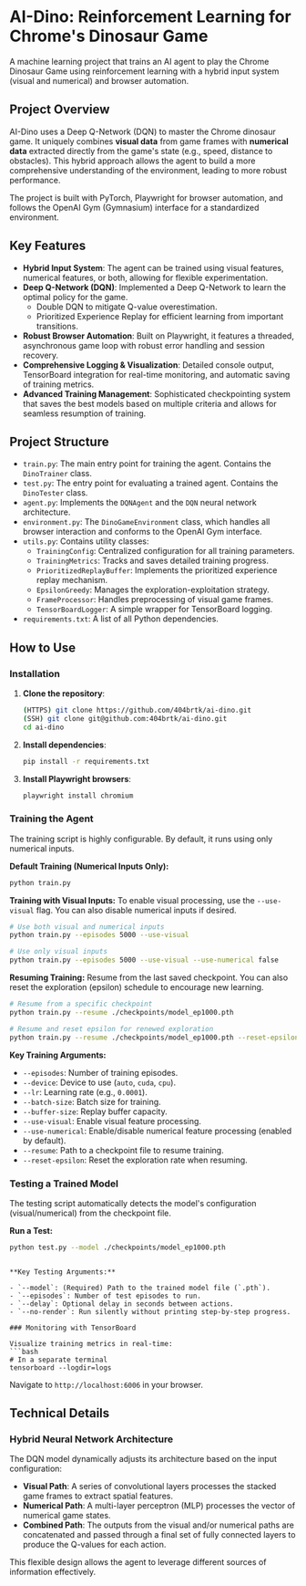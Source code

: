 # AI-Dino: Reinforcement Learning for Chrome's Dinosaur Game

A machine learning project that trains an AI agent to play the Chrome Dinosaur Game using reinforcement learning with a hybrid input system (visual and numerical) and browser automation.

## Project Overview

AI-Dino uses a Deep Q-Network (DQN) to master the Chrome dinosaur game. It uniquely combines **visual data** from game frames with **numerical data** extracted directly from the game's state (e.g., speed, distance to obstacles). This hybrid approach allows the agent to build a more comprehensive understanding of the environment, leading to more robust performance.

The project is built with PyTorch, Playwright for browser automation, and follows the OpenAI Gym (Gymnasium) interface for a standardized environment.

## Key Features

- **Hybrid Input System**: The agent can be trained using visual features, numerical features, or both, allowing for flexible experimentation.
- **Deep Q-Network (DQN)**: Implemented a Deep Q-Network to learn the optimal policy for the game.
  - Double DQN to mitigate Q-value overestimation.
  - Prioritized Experience Replay for efficient learning from important transitions.
- **Robust Browser Automation**: Built on Playwright, it features a threaded, asynchronous game loop with robust error handling and session recovery.
- **Comprehensive Logging & Visualization**: Detailed console output, TensorBoard integration for real-time monitoring, and automatic saving of training metrics.
- **Advanced Training Management**: Sophisticated checkpointing system that saves the best models based on multiple criteria and allows for seamless resumption of training.

## Project Structure

- `train.py`: The main entry point for training the agent. Contains the `DinoTrainer` class.
- `test.py`: The entry point for evaluating a trained agent. Contains the `DinoTester` class.
- `agent.py`: Implements the `DQNAgent` and the `DQN` neural network architecture.
- `environment.py`: The `DinoGameEnvironment` class, which handles all browser interaction and conforms to the OpenAI Gym interface.
- `utils.py`: Contains utility classes:
  - `TrainingConfig`: Centralized configuration for all training parameters.
  - `TrainingMetrics`: Tracks and saves detailed training progress.
  - `PrioritizedReplayBuffer`: Implements the prioritized experience replay mechanism.
  - `EpsilonGreedy`: Manages the exploration-exploitation strategy.
  - `FrameProcessor`: Handles preprocessing of visual game frames.
  - `TensorBoardLogger`: A simple wrapper for TensorBoard logging.
- `requirements.txt`: A list of all Python dependencies.

## How to Use

### Installation

1.  **Clone the repository**:
    ```bash
    (HTTPS) git clone https://github.com/404brtk/ai-dino.git
    (SSH) git clone git@github.com:404brtk/ai-dino.git
    cd ai-dino
    ```
2.  **Install dependencies**:
    ```bash
    pip install -r requirements.txt
    ```
3.  **Install Playwright browsers**:
    ```bash
    playwright install chromium
    ```

### Training the Agent

The training script is highly configurable. By default, it runs using only numerical inputs.

**Default Training (Numerical Inputs Only):**
```bash
python train.py
```

**Training with Visual Inputs:**
To enable visual processing, use the `--use-visual` flag. You can also disable numerical inputs if desired.
```bash
# Use both visual and numerical inputs
python train.py --episodes 5000 --use-visual

# Use only visual inputs
python train.py --episodes 5000 --use-visual --use-numerical false
```

**Resuming Training:**
Resume from the last saved checkpoint. You can also reset the exploration (epsilon) schedule to encourage new learning.
```bash
# Resume from a specific checkpoint
python train.py --resume ./checkpoints/model_ep1000.pth

# Resume and reset epsilon for renewed exploration
python train.py --resume ./checkpoints/model_ep1000.pth --reset-epsilon
```

**Key Training Arguments:**

- `--episodes`: Number of training episodes.
- `--device`: Device to use (`auto`, `cuda`, `cpu`).
- `--lr`: Learning rate (e.g., `0.0001`).
- `--batch-size`: Batch size for training.
- `--buffer-size`: Replay buffer capacity.
- `--use-visual`: Enable visual feature processing.
- `--use-numerical`: Enable/disable numerical feature processing (enabled by default).
- `--resume`: Path to a checkpoint file to resume training.
- `--reset-epsilon`: Reset the exploration rate when resuming.

### Testing a Trained Model

The testing script automatically detects the model's configuration (visual/numerical) from the checkpoint file.

**Run a Test:**
```bash
python test.py --model ./checkpoints/model_ep1000.pth
```

```

**Key Testing Arguments:**

- `--model`: (Required) Path to the trained model file (`.pth`).
- `--episodes`: Number of test episodes to run.
- `--delay`: Optional delay in seconds between actions.
- `--no-render`: Run silently without printing step-by-step progress.

### Monitoring with TensorBoard

Visualize training metrics in real-time:
```bash
# In a separate terminal
tensorboard --logdir=logs
```
Navigate to `http://localhost:6006` in your browser.

## Technical Details

### Hybrid Neural Network Architecture

The DQN model dynamically adjusts its architecture based on the input configuration:
- **Visual Path**: A series of convolutional layers processes the stacked game frames to extract spatial features.
- **Numerical Path**: A multi-layer perceptron (MLP) processes the vector of numerical game states.
- **Combined Path**: The outputs from the visual and/or numerical paths are concatenated and passed through a final set of fully connected layers to produce the Q-values for each action.

This flexible design allows the agent to leverage different sources of information effectively.
